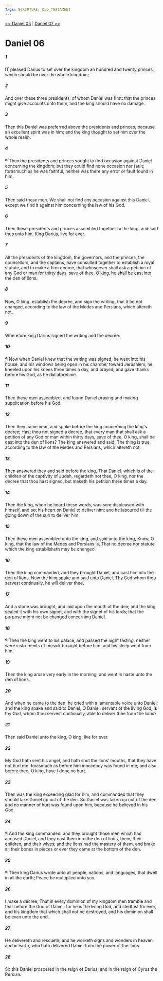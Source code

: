 ```yaml
---
Tags: SCRIPTURE, OLD_TESTAMENT
---
```


[<< Daniel 05](OLD_TESTAMENT/27_Daniel/Daniel_05.md) | [Daniel 07 >>](OLD_TESTAMENT/27_Daniel/Daniel_07.md)

# Daniel 06

##### 1
 IT pleased Darius to set over the kingdom an hundred and twenty princes, which should be over the whole kingdom;
##### 2
 And over these three presidents; of whom Daniel was first: that the princes might give accounts unto them, and the king should have no damage.
##### 3
 Then this Daniel was preferred above the presidents and princes, because an excellent spirit was in him; and the king thought to set him over the whole realm.
##### 4
 ¶ Then the presidents and princes sought to find occasion against Daniel concerning the kingdom; but they could find none occasion nor fault; forasmuch as he was faithful, neither was there any error or fault found in him.
##### 5
 Then said these men, We shall not find any occasion against this Daniel, except we find it against him concerning the law of his God.
##### 6
 Then these presidents and princes assembled together to the king, and said thus unto him, King Darius, live for ever.
##### 7
 All the presidents of the kingdom, the governors, and the princes, the counsellors, and the captains, have consulted together to establish a royal statute, and to make a firm decree, that whosoever shall ask a petition of any God or man for thirty days, save of thee, O king, he shall be cast into the den of lions.
##### 8
 Now, O king, establish the decree, and sign the writing, that it be not changed, according to the law of the Medes and Persians, which altereth not.
##### 9
 Wherefore king Darius signed the writing and the decree.
##### 10
 ¶ Now when Daniel knew that the writing was signed, he went into his house; and his windows being open in his chamber toward Jerusalem, he kneeled upon his knees three times a day, and prayed, and gave thanks before his God, as he did aforetime.
##### 11
 Then these men assembled, and found Daniel praying and making supplication before his God.
##### 12
 Then they came near, and spake before the king concerning the king's decree; Hast thou not signed a decree, that every man that shall ask a petition of any God or man within thirty days, save of thee, O king, shall be cast into the den of lions?  The king answered and said, The thing is true, according to the law of the Medes and Persians, which altereth not.
##### 13
 Then answered they and said before the king, That Daniel, which is of the children of the captivity of Judah, regardeth not thee, O king, nor the decree that thou hast signed, but maketh his petition three times a day.
##### 14
 Then the king, when he heard these words, was sore displeased with himself, and set his heart on Daniel to deliver him: and he laboured till the going down of the sun to deliver him.
##### 15
 Then these men assembled unto the king, and said unto the king, Know, O king, that the law of the Medes and Persians is, That no decree nor statute which the king establisheth may be changed.
##### 16
 Then the king commanded, and they brought Daniel, and cast him into the den of lions.  Now the king spake and said unto Daniel, Thy God whom thou servest continually, he will deliver thee.
##### 17
 And a stone was brought, and laid upon the mouth of the den; and the king sealed it with his own signet, and with the signet of his lords; that the purpose might not be changed concerning Daniel.
##### 18
 ¶ Then the king went to his palace, and passed the night fasting: neither were instruments of musick brought before him: and his sleep went from him.
##### 19
 Then the king arose very early in the morning, and went in haste unto the den of lions.
##### 20
 And when he came to the den, he cried with a lamentable voice unto Daniel: and the king spake and said to Daniel, O Daniel, servant of the living God, is thy God, whom thou servest continually, able to deliver thee from the lions?
##### 21
 Then said Daniel unto the king, O king, live for ever.
##### 22
 My God hath sent his angel, and hath shut the lions' mouths, that they have not hurt me: forasmuch as before him innocency was found in me; and also before thee, O king, have I done no hurt.
##### 23
 Then was the king exceeding glad for him, and commanded that they should take Daniel up out of the den.  So Daniel was taken up out of the den, and no manner of hurt was found upon him, because he believed in his God.
##### 24
 ¶ And the king commanded, and they brought those men which had accused Daniel, and they cast them into the den of lions, them, their children, and their wives; and the lions had the mastery of them, and brake all their bones in pieces or ever they came at the bottom of the den.
##### 25
 ¶ Then king Darius wrote unto all people, nations, and languages, that dwell in all the earth; Peace be multiplied unto you.
##### 26
 I make a decree, That in every dominion of my kingdom men tremble and fear before the God of Daniel: for he is the living God, and stedfast for ever, and his kingdom that which shall not be destroyed, and his dominion shall be even unto the end.
##### 27
 He delivereth and rescueth, and he worketh signs and wonders in heaven and in earth, who hath delivered Daniel from the power of the lions.
##### 28
 So this Daniel prospered in the reign of Darius, and in the reign of Cyrus the Persian.
